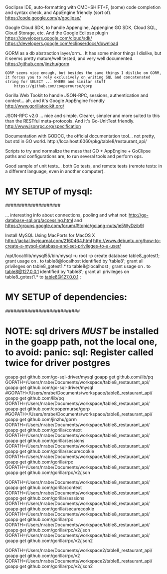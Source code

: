 
Goclipse IDE, auto-formatting with CMD+SHIFT+F, (some) code completion and syntax check, and AppEngine friendly (sort of).
	https://code.google.com/p/goclipse/

Google Cloud SDK, to handle Appengine, Appengine GO SDK, Cloud SQL, Cloud Storage, etc. And the Google Eclipse plugin
	https://developers.google.com/cloud/sdk/
	https://developers.google.com/eclipse/docs/download

GORM as a db abstraction layer/orm... It has some minor things I dislike, but it seems pretty mature/well tested, and very well documented.
	https://github.com/jinzhu/gorm

	GORP seems nice enough, but besides the same things I dislike on GORM, it forces you to rely exclusively on writing SQL and concatenated string for SELECT ... WHERE and similar stuff
		https://github.com/coopernurse/gorp

Gorilla Web Tookit to handle JSON-RPC, sessions, authentication and context... ah, and it's Google AppEngine friendly
	http://www.gorillatoolkit.org/

JSON-RPC v2.0 ... nice and simple. Clearer, simpler and more suited to this than the RESTful meta-protocols. And it's Go-UnitTest friendly.
	http://www.jsonrpc.org/specification

Documentation with GODOC, the official documentation tool... not pretty, but std in GO world.
	http://localhost:6060/pkg/table8/restaurant_api/

Scripts to try and normalize the mess that GO + AppEngine + GoClipse paths and configurations are, to run several tools and perform ops.

Good sample of unit tests... both Go tests, and remote tests (remote tests: in a different language, even in another computer).


# MY SETUP of mysql:
####################

... interesting info about connections, pooling and what not: http://go-database-sql.org/accessing.html
	and https://groups.google.com/forum/#!topic/golang-nuts/je5WyDzib9I

Install MySQL Using MacPorts for MacOS X
	http://jackal.livejournal.com/2160464.html
	http://www.debuntu.org/how-to-create-a-mysql-database-and-set-privileges-to-a-user/

/opt/local/lib/mysql55/bin/mysql -u root -p
create database table8_gotest1;
grant usage on *.* to table8@localhost identified by 'table8';
grant all privileges on table8_gotest1.* to table8@localhost ;
grant usage on *.* to table8@127.0.0.1 identified by 'table8';
grant all privileges on table8_gotest1.* to table8@127.0.0.1 ;



# MY SETUP of dependencies:
###########################

# NOTE: sql drivers *MUST* be installed in the goapp path, not the local one, to avoid: panic: sql: Register called twice for driver postgres
goapp get github.com/go-sql-driver/mysql
goapp get github.com/lib/pq
GOPATH=/Users/nrabe/Documents/workspace/table8_restaurant_api/ goapp get github.com/go-sql-driver/mysql
#GOPATH=/Users/nrabe/Documents/workspace/table8_restaurant_api/ goapp get github.com/lib/pq
GOPATH=/Users/nrabe/Documents/workspace/table8_restaurant_api/ goapp get github.com/coopernurse/gorp
#GOPATH=/Users/nrabe/Documents/workspace/table8_restaurant_api/ goapp get github.com/jinzhu/gorm
GOPATH=/Users/nrabe/Documents/workspace/table8_restaurant_api/ goapp get github.com/gorilla/context
GOPATH=/Users/nrabe/Documents/workspace/table8_restaurant_api/ goapp get github.com/gorilla/sessions
GOPATH=/Users/nrabe/Documents/workspace/table8_restaurant_api/ goapp get github.com/gorilla/securecookie
GOPATH=/Users/nrabe/Documents/workspace/table8_restaurant_api/ goapp get github.com/gorilla/rpc
GOPATH=/Users/nrabe/Documents/workspace/table8_restaurant_api/ goapp get github.com/gorilla/rpc/v2/json

GOPATH=/Users/nrabe/Documents/workspace/table8_restaurant_api/ goapp get github.com/gorilla/context
GOPATH=/Users/nrabe/Documents/workspace/table8_restaurant_api/ goapp get github.com/gorilla/sessions
GOPATH=/Users/nrabe/Documents/workspace/table8_restaurant_api/ goapp get github.com/gorilla/securecookie
GOPATH=/Users/nrabe/Documents/workspace/table8_restaurant_api/ goapp get github.com/gorilla/rpc
GOPATH=/Users/nrabe/Documents/workspace/table8_restaurant_api/ goapp get github.com/gorilla/rpc/v2/json
GOPATH=/Users/nrabe/Documents/workspace/table8_restaurant_api/ goapp get github.com/gorilla/rpc/v2/json2

GOPATH=/Users/nrabe/Documents/workspace2/table8_restaurant_api/ goapp get github.com/gorilla/rpc/v2
GOPATH=/Users/nrabe/Documents/workspace2/table8_restaurant_api/ goapp get github.com/gorilla/rpc/v2/json2

